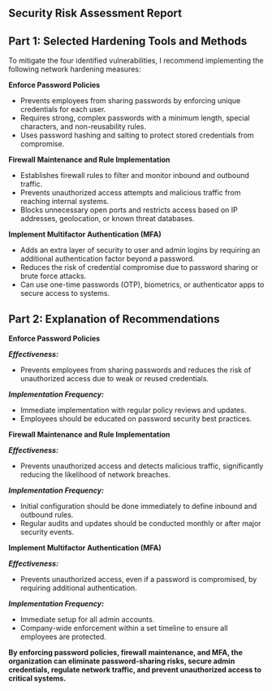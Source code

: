 <h2> Security Risk Assessment Report </h2>

## Part 1: Selected Hardening Tools and Methods
To mitigate the four identified vulnerabilities, I recommend implementing the following network hardening measures:

**Enforce Password Policies**

- Prevents employees from sharing passwords by enforcing unique credentials for each user.
- Requires strong, complex passwords with a minimum length, special characters, and non-reusability rules.
- Uses password hashing and salting to protect stored credentials from compromise.

**Firewall Maintenance and Rule Implementation**

- Establishes firewall rules to filter and monitor inbound and outbound traffic.
- Prevents unauthorized access attempts and malicious traffic from reaching internal systems.
- Blocks unnecessary open ports and restricts access based on IP addresses, geolocation, or known threat databases.

**Implement Multifactor Authentication (MFA)**

- Adds an extra layer of security to user and admin logins by requiring an additional authentication factor beyond a password.
- Reduces the risk of credential compromise due to password sharing or brute force attacks.
- Can use one-time passwords (OTP), biometrics, or authenticator apps to secure access to systems.

## Part 2: Explanation of Recommendations

**Enforce Password Policies**

**_Effectiveness:_**
- Prevents employees from sharing passwords and reduces the risk of unauthorized access due to weak or reused credentials.

**_Implementation Frequency:_**
- Immediate implementation with regular policy reviews and updates.
- Employees should be educated on password security best practices.

**Firewall Maintenance and Rule Implementation**

**_Effectiveness:_**
- Prevents unauthorized access and detects malicious traffic, significantly reducing the likelihood of network breaches.

**_Implementation Frequency:_**
- Initial configuration should be done immediately to define inbound and outbound rules.
- Regular audits and updates should be conducted monthly or after major security events.

**Implement Multifactor Authentication (MFA)**

**_Effectiveness:_**
- Prevents unauthorized access, even if a password is compromised, by requiring additional authentication.

**_Implementation Frequency:_**
- Immediate setup for all admin accounts.
- Company-wide enforcement within a set timeline to ensure all employees are protected.

**By enforcing password policies, firewall maintenance, and MFA, the organization can eliminate password-sharing risks, secure admin credentials, regulate network traffic, and prevent unauthorized access to critical systems.**
